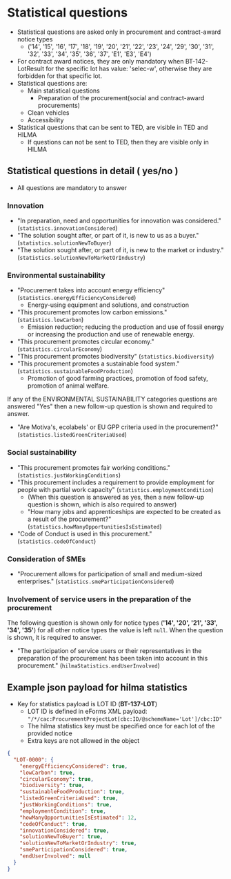 # Statistical questions

- Statistical questions are asked only in procurement and contract-award notice types
    - ('14', '15', '16', '17', '18', '19', '20', '21', '22', '23', '24', '29', '30', '31', '32', '33', '34', '35', '36', '37', 'E1', 'E3', 'E4')
- For contract award notices, they are only mandatory when BT-142-LotResult for the specific lot has value: 'selec-w', otherwise they are forbidden for that specific lot.
- Statistical questions are:
    - Main statistical questions
        - Preparation of the procurement(social and contract-award  procurements)
    - Clean vehicles
    - Accessibility
- Statistical questions that can be sent to TED, are visible in TED and HILMA
    - If questions can not be sent to TED, then they are visible only in HILMA

## Statistical questions in detail ( yes/no )
- All questions are mandatory to answer

### Innovation
- "In preparation, need and opportunities for innovation was considered." (`statistics.innovationConsidered`)
- "The solution sought after, or part of it, is new to us as a buyer." (`statistics.solutionNewToBuyer`)
- "The solution sought after, or part of it, is new to the market or industry." (`statistics.solutionNewToMarketOrIndustry`)

### Environmental sustainability
- "Procurement takes into account energy efficiency" (`statistics.energyEfficiencyConsidered`)
    - Energy-using equipment and solutions, and construction
- "This procurement promotes low carbon emissions." (`statistics.lowCarbon`)
    - Emission reduction; reducing the production and use of fossil energy or increasing the production and use of renewable energy.
- "This procurement promotes circular economy." (`statistics.circularEconomy`)
- "This procurement promotes biodiversity" (`statistics.biodiversity`)
- "This procurement promotes a sustainable food system." (`statistics.sustainableFoodProduction`)
    - Promotion of good farming practices, promotion of food safety, promotion of animal welfare.

If any of the ENVIRONMENTAL SUSTAINABILITY categories questions are answered "Yes" then a new follow-up question is shown and required to answer.

- "Are Motiva's, ecolabels' or EU GPP criteria used in the procurement?" (`statistics.listedGreenCriteriaUsed`)

### Social sustainability
- "This procurement promotes fair working conditions." (`statistics.justWorkingConditions`)
- "This procurement includes a requirement to provide employment for people with partial work capacity" (`statistics.employmentCondition`)
  - (When this question is answered as yes, then a new follow-up question is shown, which is also required to answer)
  - "How many jobs and apprenticeships are expected to be created as a result of the procurement?" (`statistics.howManyOpportunitiesIsEstimated`)
- "Code of Conduct is used in this procurement." (`statistics.codeOfConduct`)

### Consideration of SMEs
- "Procurement allows for participation of small and medium-sized enterprises." (`statistics.smeParticipationConsidered`)

### Involvement of service users in the preparation of the procurement

The following question is shown only for notice types (**'14', '20', '21', '33', '34', '35'**)
for all other notice types the value is left `null`. When the question is shown, it is required to answer.

- "The participation of service users or their representatives in the preparation of the procurement has been taken into account in this procurement." (`hilmaStatistics.endUserInvolved`)

## Example json payload for hilma statistics


- Key for statistics payload is LOT ID (**BT-137-LOT**)
    - LOT ID is defined in eForms XML payload: `"/*/cac:ProcurementProjectLot[cbc:ID/@schemeName='Lot']/cbc:ID"`
    - The hilma statistics key must be specified once for each lot of the provided notice
    - Extra keys are not allowed in the object

```json
{
  "LOT-0000": {
    "energyEfficiencyConsidered": true,
    "lowCarbon": true,
    "circularEconomy": true,
    "biodiversity": true,
    "sustainableFoodProduction": true,
    "listedGreenCriteriaUsed": true,
    "justWorkingConditions": true,
    "employmentCondition": true,
    "howManyOpportunitiesIsEstimated": 12,
    "codeOfConduct": true,
    "innovationConsidered": true,
    "solutionNewToBuyer": true,
    "solutionNewToMarketOrIndustry": true,
    "smeParticipationConsidered": true,
    "endUserInvolved": null
  }
}
```
